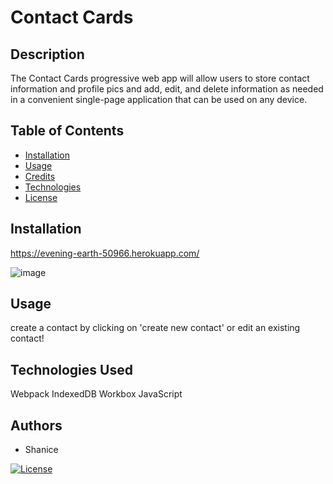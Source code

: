 # Contact Cards

## Description
    
The Contact Cards progressive web app will allow users to store contact information and profile pics and add, edit, and delete information as needed in a convenient single-page application that can be used on any device.    
    
## Table of Contents
        
- [Installation](#installation)
- [Usage](#usage)
- [Credits](#authors)
- [Technologies](#technologies)
- [License](#license)

## Installation
https://evening-earth-50966.herokuapp.com/

![image](https://user-images.githubusercontent.com/107827563/214990012-30679a4c-dcf9-4e11-90cb-7397f596a34d.png)

## Usage
create a contact by clicking on 'create new contact' or edit an existing contact!

## Technologies Used 
 Webpack
 IndexedDB
 Workbox
 JavaScript

## Authors
- Shanice

[![License](https://img.shields.io/badge/License-ISC-blue.svg)](https://opensource.org/licenses/ISC)
 
